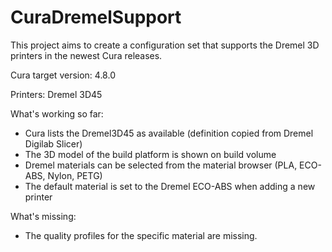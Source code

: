 # CuraDremelSupport
This project aims to create a configuration set that supports the Dremel 3D printers in the newest Cura releases.

Cura target version: 4.8.0

Printers: Dremel 3D45

What's working so far:
- Cura lists the Dremel3D45 as available (definition copied from Dremel Digilab Slicer)
- The 3D model of the build platform is shown on build volume
- Dremel materials can be selected from the material browser (PLA, ECO-ABS, Nylon, PETG)
- The default material is set to the Dremel ECO-ABS when adding a new printer

What's missing:
- The quality profiles for the specific material are missing.


